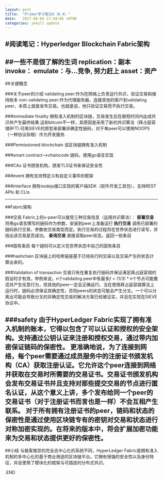 ```yaml
---
layout: post
title:  "Primer学习笔记4（8.4）"
date:   2017-08-04 17:44:05 +0700
categories: jekyll update
---
```

#阅读笔记：Hyperledger Blockchain Fabric架构
---
##一些不是很了解的生词
replication：副本
invoke：
emulate：与…竞争, 努力赶上
asset：资产
---
##关键概念

###关于peer的介绍
validating peer:作为在网络上负责运行共识，验证交易和维持账本
non-validating peer:作为代理服务器，连接其他的客户到validating peer，本质上就是发布交易。也就是说，他只验证交易而不执行交易。

###immediate finality
拥有准入机制的区块链，交易发生后在极短时间内达成共识并产生最终结果.这和bitcoin不一样，其原因是采用了新的共识算法（拜占庭容错BFT).可用SIEVE的原型来部署非确定性链码，对于单peer可以使用NOOPS（一种协议存根）作为开发服务.

###Permissioned blockchain
该区块链拥有准入机制

###smart contract-->chaincode
链码，使用go语言实现

###CAs
证书颁发机构，颁发TLS证书来保证安全性

###event
拥有支持预定义和自定义事件的框架

###interface
拥有nodejs接口实现的客户端SDK（软件开发工具包），支持REST APIs 和 CLIs

---

##Fabric架构

###交易
Fabric上的v-peer可以接受三种交易信息（运用共识算法）：
**部署交易**
将用go语言撰写的链码作为参数，安装到peer上准备运行
**执行交易**
调用已部署的链码执行交易，参数依交易类型而定。执行交易的过程将在世界状态进行读写，并指出该交易是否成功。
**查询交易**
直接读取peer状态，返回一些条目

###固有条目
每个链码可以定义在世界状态中自己的固有条目

###hashchain
区块链上的哈希链是基于已经执行的交易以及交易产生的状态计算出来的。 

###Validation of transaction
交易只有在重复执行链码并保证满足拜占庭容错的假设时才有效，举例来说，n个validating peer中有最多$f<(1/3)*n$个节点可能撒谎并产生任意行为，但其他的peer一定会正确运行。当在使用拜占庭容错算法上运行时，链码必须保证其确定性，否则peers的状态可能会产生分叉。一个可以分离出可能会导致分叉的非确定性交易的解决方案已经被证实，并且在实现在SIEVE协议中。

###safety
由于HyperLedger Fabric实现了拥有准入机制的账本，它得以包含了可以认证和授权的安全架构。支持通过公钥认证来注册和授权交易，通过带内加密保证链码的保密性。
更准确地说，为了连接到网络，每个peer需要通过**成员服务中的注册证书颁发机构**（CA）获取注册认证。它允许这个peer连接到网络并获取在交易时所需要的交易证书。交易证书颁发机构会发布交易证书并且支持对那些提交交易的节点进行**匿名认证**，从这个意义上讲，多个发布给同一个peer的交易证书（对于注册证书而言也是一样）不会互相产生联系。 
对于所有拥有注册证书的peer，链码和状态的保密性是通过使用区块链专有的密钥对交易和状态进行对称加密实现的。在将来的版本中，将会扩展加密功能来为交易和状态提供更好的保密性。 
---
##小结
与极客推崇的完全去中心化的系统不同，HyperLedger Fabric是拥有准入机制的多中心化的基于商业用途的区块链平台。它拥有很强的安全性以及身份特征，并且使用了模块化的框架与可插拔的分布式共识。


.END
